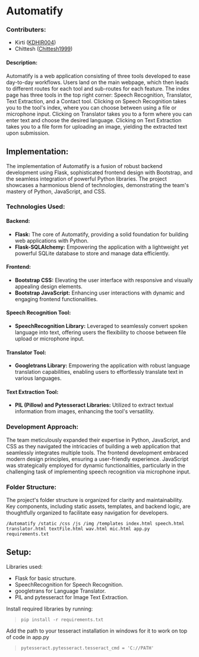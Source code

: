 # Automatify

### Contributers:
- Kirti ([KDHIR004](https://github.com/KDHIR004))
- Chittesh ([Chittesh1999](https://github.com/Chittesh1999))


#### Description:
Automatify is a web application consisting of three tools developed to ease day-to-day workflows. Users land on the main webpage, which then leads to different routes for each tool and sub-routes for each feature. The index page has three tools in the top right corner: Speech Recognition, Translator, Text Extraction, and a Contact tool. Clicking on Speech Recognition takes you to the tool's index, where you can choose between using a file or microphone input. Clicking on Translator takes you to a form where you can enter text and choose the desired language. Clicking on Text Extraction takes you to a file form for uploading an image, yielding the extracted text upon submission.


## Implementation:
The implementation of Automatify is a fusion of robust backend development using Flask, sophisticated frontend design with Bootstrap, and the seamless integration of powerful Python libraries. The project showcases a harmonious blend of technologies, demonstrating the team's mastery of Python, JavaScript, and CSS.


### Technologies Used:
#### Backend:
- **Flask:** The core of Automatify, providing a solid foundation for building web applications with Python.
- **Flask-SQLAlchemy:** Empowering the application with a lightweight yet powerful SQLite database to store and manage data efficiently.

#### Frontend:
- **Bootstrap CSS:** Elevating the user interface with responsive and visually appealing design elements.
- **Bootstrap JavaScript:** Enhancing user interactions with dynamic and engaging frontend functionalities.

#### Speech Recognition Tool:
- **SpeechRecognition Library:** Leveraged to seamlessly convert spoken language into text, offering users the flexibility to choose between file upload or microphone input.

#### Translator Tool:
- **Googletrans Library:** Empowering the application with robust language translation capabilities, enabling users to effortlessly translate text in various languages.

#### Text Extraction Tool:
- **PIL (Pillow) and Pytesseract Libraries:** Utilized to extract textual information from images, enhancing the tool's versatility.

### Development Approach:
The team meticulously expanded their expertise in Python, JavaScript, and CSS as they navigated the intricacies of building a web application that seamlessly integrates multiple tools. The frontend development embraced modern design principles, ensuring a user-friendly experience. JavaScript was strategically employed for dynamic functionalities, particularly in the challenging task of implementing speech recognition via microphone input.

### Folder Structure:
The project's folder structure is organized for clarity and maintainability. Key components, including static assets, templates, and backend logic, are thoughtfully organized to facilitate easy navigation for developers.

`
/Automatify
    /static
        /css
        /js
        /img
    /templates
        index.html
        speech.html
        translator.html
        textFile.html
        wav.html
        mic.html
    app.py
    requirements.txt
`


## Setup:
Libraries used:
- Flask for basic structure.
- SpeechRecognition for Speech Recognition.
- googletrans for Language Translator.
- PIL and pytesseract for Image Text Extraction.

Install required libraries by running:
 > `pip install -r requirements.txt`

Add the path to your tesseract installation in windows for it to work on top of code in app.py
  > `pytesseract.pytesseract.tesseract_cmd = 'C://PATH'`
